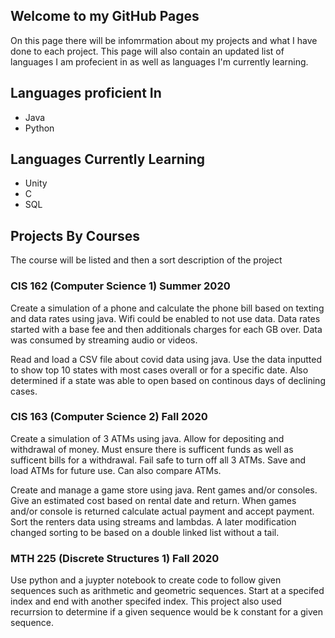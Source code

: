 ## Welcome to my GitHub Pages

On this page there will be infomrmation about my projects and what I have done to each project. This page will also contain an updated list of languages I am profecient in as well as languages I'm currently learning.

## Languages proficient In
  * Java
  * Python
 
## Languages Currently Learning
  * Unity
  * C
  * SQL
 
## Projects By Courses
 The course will be listed and then a sort description of the project
 
### CIS 162 (Computer Science 1) Summer 2020
Create a simulation of a phone and calculate the phone bill based on texting and data rates using java. Wifi could be enabled to not use data. Data rates started with a base fee and then additionals charges for each GB over. Data was consumed by streaming audio or videos.
 
Read and load a CSV file about covid data using java. Use the data inputted to show top 10 states with most cases overall or for a specific date. Also determined if a state was able to open based on continous days of declining cases.
   
### CIS 163 (Computer Science 2) Fall 2020
Create a simulation of 3 ATMs using java. Allow for depositing and withdrawal of money. Must ensure there is sufficent funds as well as sufficent bills for a withdrawal. Fail safe to turn off all 3 ATMs. Save and load ATMs for future use. Can also compare ATMs. 
     
Create and manage a game store using java. Rent games and/or consoles. Give an estimated cost based on rental date and return. When games and/or console is returned calculate actual payment and accept payment. Sort the renters data using streams and lambdas. A later modification changed sorting to be based on a double linked list without a tail.
     
### MTH 225 (Discrete Structures 1) Fall 2020
Use python and a juypter notebook to create code to follow given sequences such as arithmetic and geometric sequences. Start at a specifed index and end with another specifed index. This project also used recurrsion to determine if a given sequence would be k constant for a given sequence.
